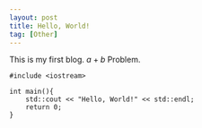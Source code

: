 ```yaml
---
layout: post
title: Hello, World!
tag: [Other]
---
```

This is my first blog.
$a + b$ Problem.

```
#include <iostream>

int main(){
	std::cout << "Hello, World!" << std::endl;
	return 0;
}
```
